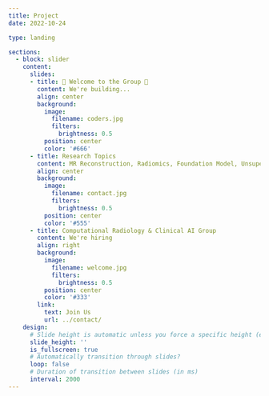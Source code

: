 ```yaml
---
title: Project
date: 2022-10-24

type: landing

sections:
  - block: slider
    content:
      slides:
      - title: 👋 Welcome to the Group 👋 
        content: We're building...
        align: center
        background:
          image:
            filename: coders.jpg
            filters:
              brightness: 0.5
          position: center
          color: '#666'
      - title: Research Topics
        content: MR Reconstruction, Radiomics, Foundation Model, Unsupervised Domain Adaptation, Federated Learning, Radiology Report Generation  
        align: center
        background:
          image:
            filename: contact.jpg
            filters:
              brightness: 0.5
          position: center
          color: '#555'
      - title: Computational Radiology & Clinical AI Group
        content: We're hiring
        align: right
        background:
          image:
            filename: welcome.jpg
            filters:
              brightness: 0.5
          position: center
          color: '#333'
        link:
          text: Join Us
          url: ../contact/
    design:
      # Slide height is automatic unless you force a specific height (e.g. '400px')
      slide_height: ''
      is_fullscreen: true
      # Automatically transition through slides?
      loop: false
      # Duration of transition between slides (in ms)
      interval: 2000
---
```

